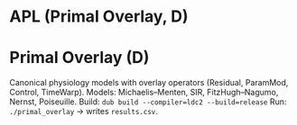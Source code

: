 # APL (Primal Overlay, D)

# Primal Overlay (D)
Canonical physiology models with overlay operators (Residual, ParamMod, Control, TimeWarp).
Models: Michaelis–Menten, SIR, FitzHugh–Nagumo, Nernst, Poiseuille.
Build: `dub build --compiler=ldc2 --build=release`
Run: `./primal_overlay` → writes `results.csv`.

